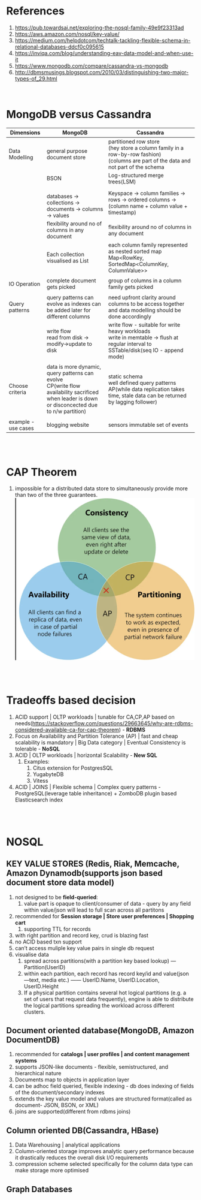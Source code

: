 # References
1. https://pub.towardsai.net/exploring-the-nosql-family-49e9f23313ad
2. https://aws.amazon.com/nosql/key-value/
3. https://medium.com/helpdotcom/techtalk-tackling-flexible-schema-in-relational-databases-ddcf0c095615
4. https://inviqa.com/blog/understanding-eav-data-model-and-when-use-it
5. https://www.mongodb.com/compare/cassandra-vs-mongodb
6. http://dbmsmusings.blogspot.com/2010/03/distinguishing-two-major-types-of_29.html

<br />

# MongoDB versus Cassandra

| Dimensions | MongoDB | Cassandra |
| --- | --- | --- |
| Data Modelling | general purpose document store | partitioned row store<br>(hey store a column family in a row-by-row fashion)<br>(columns are part of the data and not part of the schema |
|  | BSON | Log-structured merge trees(LSM) |
|  | <br>databases -> collections -> documents -> columns -> values | Keyspace -> column families  -> rows -> ordered columns -> (column name + column value + timestamp) |
|  | flexibility around no of columns in any document | flexibility around no of columns in any document |
|  | Each collection visualised as List<JSON> | each column family represented as nested sorted map<br>Map<RowKey, SortedMap<ColumnKey, ColumnValue>> |
|  |  |  |
| IO Operation | complete document gets picked | group of columns in a column family gets picked |
|  |  |  |
| Query patterns | query patterns can evolve as indexes can be added later for different columns | need upfront clarity around columns to be access together and data modelling should be done accordingly |
|  | write flow<br>read from disk -> modify->update to disk | write flow - suitable for write heavy workloads<br>write in memtable -> flush at regular interval to SSTable/disk(seq IO - append mode) |
|  |  |  |
| Choose criteria | data is more dynamic, <br>query patterns can evolve<br>CP(write flow availability sacrificed when leader is down or disconcected due to n/w partition) | static schema<br>well defined query patterns<br>AP(while data replication takes time, stale data can be returned by lagging follower) |
|  |  |  |
| example - use cases | blogging website | sensors immutable set of events |\

<br />
<br />

# CAP Theorem
1. impossible for a distributed data store to simultaneously provide more than two of the three guarantees.
![](https://github.com/khatwaniNikhil/choosing_right_database/blob/main/CAP_theorem.png)

<br />
<br />

# Tradeoffs based decision
1. ACID support | OLTP workloads | tunable for CA,CP,AP based on needs(https://stackoverflow.com/questions/29663645/why-are-rdbms-considered-available-ca-for-cap-theorem) - **RDBMS**    
3. Focus on Availability and Partition Tolerance (AP) | fast and cheap scalability is mandatory | Big Data category | Eventual Consistency is tolerable - **NoSQL**
4. ACID | OLTP workloads | horizontal Scalability - **New SQL**
   1. Examples:
       1. Citus extension for PostgresSQL
       2. YugabyteDB
       3. Vitess
5. ACID | JOINS | Flexible schema | Complex query patterns - PostgreSQL(leverage table inheritance) + ZomboDB plugin based Elasticsearch index

<br />
<br />

# NOSQL
## KEY VALUE STORES (Redis, Riak, Memcache, Amazon Dynamodb(supports json based document store data model)
1. not designed to be **field-queried**:
   1. value part is opaque to client/consumer of data - query by any field within value/json will lead to full scan across all partitons
2. recommended for **Session storage | Store user preferences |  Shopping cart**
   1. supporting  TTL for records
3. with right partition and record key, crud is blazing fast
4. no ACID based txn support
5. can’t access muliple key value pairs in single db request
6. visualise data
   1. spread across partitions(with a partition key based lookup) — Partition(UserID)
   2. within each partition, each record has record key/id and value(json —text, media etc.) —— UserID.Name, UserID.Location, UserID.Height
   3. If a physical partition contains several hot logical partitions (e.g. a set of users that request data frequently), engine is able to distribute the logical partitions spreading the workload across different clusters. 

## Document oriented database(MongoDB, Amazon DocumentDB)
1. recommended for **catalogs | user profiles | and content management systems**
2. supports JSON-like documents - flexible, semistructured, and hierarchical nature
3. Documents map to objects in application layer 
4. can be adhoc field queried, flexible indexing - db does indexing of fields of the document/secondary indexes
5. extends the key value model and values are structured format(called as document- JSON, BSON, or XML)
6. joins are supported(different from rdbms joins)

## Column oriented DB(Cassandra, HBase)
1. Data Warehousing |  analytical applications
2. Column-oriented storage improves analytic query performance because it drastically reduces the overall disk I/O requirements
3. compression scheme selected specifically for the column data type can make storage more optimised

## Graph Databases
